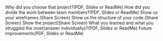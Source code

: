 Why did you choose that project?(PDF, Slides or ReadMe)
How did you divide the work between team members?(PDF, Slides or ReadMe)
Show us your wireframes.(Share Screen)
Show us the structure of your code.(Share Screen)
Show the project(Share Screen)
What you learned and what you struggled the most(answer individually)?(PDF, Slides or ReadMe)
Future improvements(PDF, Slides or ReadMe)
